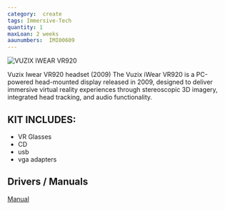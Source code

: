```yaml
---
category:  create
tags: Immersive-Tech
quantity: 1
maxLoan: 2 weeks
aaunumbers:  IMI00609
---
```

![VUZIX IWEAR VR920](https://vr-compare.com/img/headsets/vuzixiwearvr920.png)

Vuzix Iwear VR920 headset (2009) The Vuzix iWear VR920 is a PC-powered head-mounted display released in 2009, designed to deliver immersive virtual reality experiences through stereoscopic 3D imagery, integrated head tracking, and audio functionality.
## KIT INCLUDES:
-  VR Glasses 
-  CD 
-  usb 
- vga adapters

## Drivers / Manuals
[Manual](https://files.vuzix.com/Content/Upload/Driver_File_iWear_User_Manual_v1_20151224191930225.pdf)




